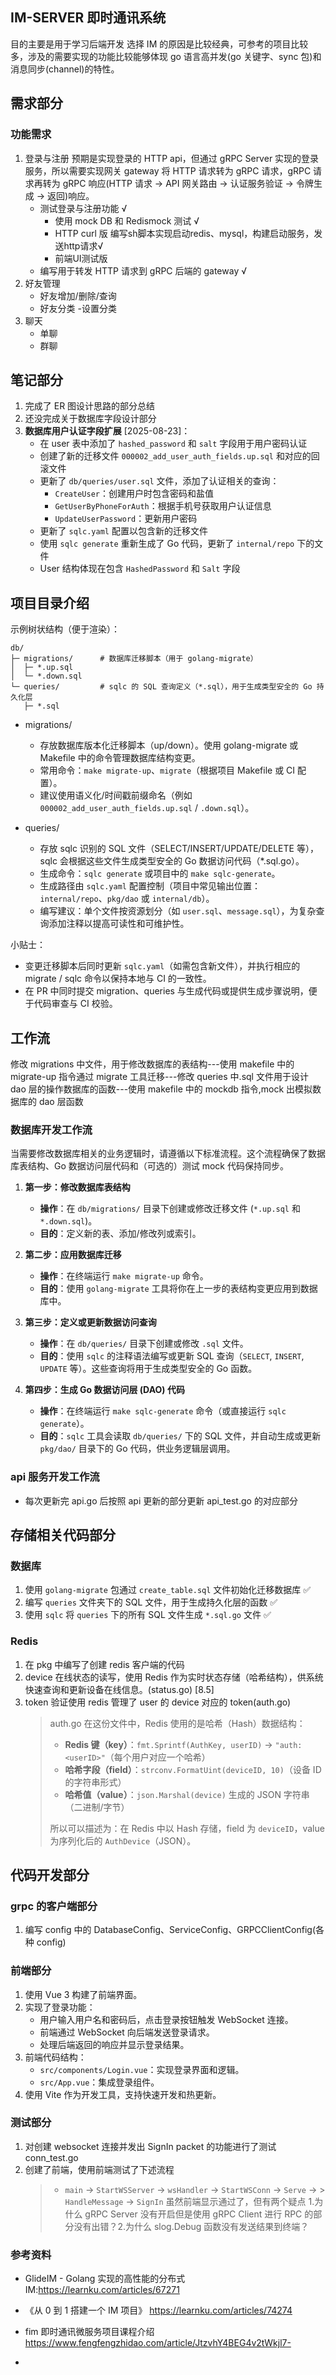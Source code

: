 ## IM-SERVER 即时通讯系统

目的主要是用于学习后端开发
选择 IM 的原因是比较经典，可参考的项目比较多，涉及的需要实现的功能比较能够体现 go 语言高并发(go 关键字、sync 包)和消息同步(channel)的特性。

## 需求部分

### 功能需求

1. 登录与注册
   预期是实现登录的 HTTP api，但通过 gRPC Server 实现的登录服务，所以需要实现网关 gateway 将 HTTP 请求转为 gRPC 请求，gRPC 请求再转为 gRPC 响应(HTTP 请求 → API 网关路由 → 认证服务验证 → 令牌生成 → 返回)响应。
   - 测试登录与注册功能 √
     - 使用 mock DB 和 Redismock 测试 √
     - HTTP curl 版 编写sh脚本实现启动redis、mysql，构建启动服务，发送http请求√
     - 前端UI测试版
   - 编写用于转发 HTTP 请求到 gRPC 后端的 gateway √
2. 好友管理
   - 好友增加/删除/查询
   - 好友分类
     -设置分类
3. 聊天
   - 单聊
   - 群聊
   

## 笔记部分

1. 完成了 ER 图设计思路的部分总结
2. 还没完成关于数据库字段设计部分
3. **数据库用户认证字段扩展** [2025-08-23]：
   - 在 user 表中添加了 `hashed_password` 和 `salt` 字段用于用户密码认证
   - 创建了新的迁移文件 `000002_add_user_auth_fields.up.sql` 和对应的回滚文件
   - 更新了 `db/queries/user.sql` 文件，添加了认证相关的查询：
     - `CreateUser`：创建用户时包含密码和盐值
     - `GetUserByPhoneForAuth`：根据手机号获取用户认证信息
     - `UpdateUserPassword`：更新用户密码
   - 更新了 `sqlc.yaml` 配置以包含新的迁移文件
   - 使用 `sqlc generate` 重新生成了 Go 代码，更新了 `internal/repo` 下的文件
   - User 结构体现在包含 `HashedPassword` 和 `Salt` 字段

## 项目目录介绍

示例树状结构（便于渲染）：

```
db/
├─ migrations/      # 数据库迁移脚本（用于 golang-migrate）
│  ├─ *.up.sql
│  └─ *.down.sql
└─ queries/         # sqlc 的 SQL 查询定义（*.sql），用于生成类型安全的 Go 持久化层
   ├─ *.sql
```

- migrations/

  - 存放数据库版本化迁移脚本（up/down）。使用 golang-migrate 或 Makefile 中的命令管理数据库结构变更。
  - 常用命令：`make migrate-up`、`migrate`（根据项目 Makefile 或 CI 配置）。
  - 建议使用语义化/时间戳前缀命名（例如 `000002_add_user_auth_fields.up.sql` / `.down.sql`）。

- queries/
  - 存放 sqlc 识别的 SQL 文件（SELECT/INSERT/UPDATE/DELETE 等），sqlc 会根据这些文件生成类型安全的 Go 数据访问代码（\*.sql.go）。
  - 生成命令：`sqlc generate` 或项目中的 `make sqlc-generate`。
  - 生成路径由 `sqlc.yaml` 配置控制（项目中常见输出位置：`internal/repo`、`pkg/dao` 或 `internal/db`）。
  - 编写建议：单个文件按资源划分（如 `user.sql`、`message.sql`），为复杂查询添加注释以提高可读性和可维护性。

小贴士：

- 变更迁移脚本后同时更新 `sqlc.yaml`（如需包含新文件），并执行相应的 migrate / sqlc 命令以保持本地与 CI 的一致性。
- 在 PR 中同时提交 migration、queries 与生成代码或提供生成步骤说明，便于代码审查与 CI 校验。

## 工作流

修改 migrations 中文件，用于修改数据库的表结构---使用 makefile 中的 migrate-up 指令通过 migrate 工具迁移---修改 queries 中.sql 文件用于设计 dao 层的操作数据库的函数---使用 makefile 中的 mockdb 指令,mock 出模拟数据库的 dao 层函数

### 数据库开发工作流

当需要修改数据库相关的业务逻辑时，请遵循以下标准流程。这个流程确保了数据库表结构、Go 数据访问层代码和（可选的）测试 mock 代码保持同步。

1.  **第一步：修改数据库表结构**

    - **操作**：在 `db/migrations/` 目录下创建或修改迁移文件 (`*.up.sql` 和 `*.down.sql`)。
    - **目的**：定义新的表、添加/修改列或索引。

2.  **第二步：应用数据库迁移**

    - **操作**：在终端运行 `make migrate-up` 命令。
    - **目的**：使用 `golang-migrate` 工具将你在上一步的表结构变更应用到数据库中。

3.  **第三步：定义或更新数据访问查询**

    - **操作**：在 `db/queries/` 目录下创建或修改 `.sql` 文件。
    - **目的**：使用 `sqlc` 的注释语法编写或更新 SQL 查询（`SELECT`, `INSERT`, `UPDATE` 等）。这些查询将用于生成类型安全的 Go 函数。

4.  **第四步：生成 Go 数据访问层 (DAO) 代码**
    - **操作**：在终端运行 `make sqlc-generate` 命令（或直接运行 `sqlc generate`）。
    - **目的**：`sqlc` 工具会读取 `db/queries/` 下的 SQL 文件，并自动生成或更新 `pkg/dao/` 目录下的 Go 代码，供业务逻辑层调用。

### api 服务开发工作流

- 每次更新完 api.go 后按照 api 更新的部分更新 api_test.go 的对应部分

## 存储相关代码部分

### 数据库

1. 使用 `golang-migrate` 包通过 `create_table.sql` 文件初始化迁移数据库 ✅
2. 编写 `queries` 文件夹下的 SQL 文件，用于生成持久化层的函数 ✅
3. 使用 `sqlc` 将 `queries` 下的所有 SQL 文件生成 `*.sql.go` 文件 ✅

### Redis

1. 在 pkg 中编写了创建 redis 客户端的代码
2. device 在线状态的读写，使用 Redis 作为实时状态存储（哈希结构），供系统快速查询和更新设备在线信息。(status.go) [8.5]
3. token 验证使用 redis 管理了 user 的 device 对应的 token(auth.go)
   > auth.go 在这份文件中，Redis 使用的是哈希（Hash）数据结构：
   >
   > - **Redis 键（key）**：`fmt.Sprintf(AuthKey, userID)` → `"auth:<userID>"`（每个用户对应一个哈希）
   > - **哈希字段（field）**：`strconv.FormatUint(deviceID, 10)`（设备 ID 的字符串形式）
   > - **哈希值（value）**：`json.Marshal(device)` 生成的 JSON 字符串（二进制/字节）
   >
   > 所以可以描述为：在 Redis 中以 Hash 存储，field 为 `deviceID`，value 为序列化后的 `AuthDevice`（JSON）。

## 代码开发部分

### grpc 的客户端部分

1. 编写 config 中的 DatabaseConfig、ServiceConfig、GRPCClientConfig(各种 config)

### 前端部分

1. 使用 Vue 3 构建了前端界面。
2. 实现了登录功能：
   - 用户输入用户名和密码后，点击登录按钮触发 WebSocket 连接。
   - 前端通过 WebSocket 向后端发送登录请求。
   - 处理后端返回的响应并显示登录结果。
3. 前端代码结构：
   - `src/components/Login.vue`：实现登录界面和逻辑。
   - `src/App.vue`：集成登录组件。
4. 使用 Vite 作为开发工具，支持快速开发和热更新。

### 测试部分

1. 对创建 websocket 连接并发出 SignIn packet 的功能进行了测试 conn_test.go
2. 创建了前端，使用前端测试了下述流程
   > - `main` -> `StartWSServer` -> `wsHandler` -> `StartWSConn` -> `Serve` -> > `HandleMessage` -> `SignIn`
   >   虽然前端显示通过了，但有两个疑点 1.为什么 gRPC Server 没有开启但是使用 gRPC Client 进行 RPC 的部分没有出错？2.为什么 slog.Debug 函数没有发送结果到终端？

### 参考资料

- GlideIM - Golang 实现的高性能的分布式 IM:https://learnku.com/articles/67271

- 《从 0 到 1 搭建一个 IM 项目》 https://learnku.com/articles/74274

- fim 即时通讯微服务项目课程介绍 https://www.fengfengzhidao.com/article/JtzvhY4BEG4v2tWkjl7-

-
